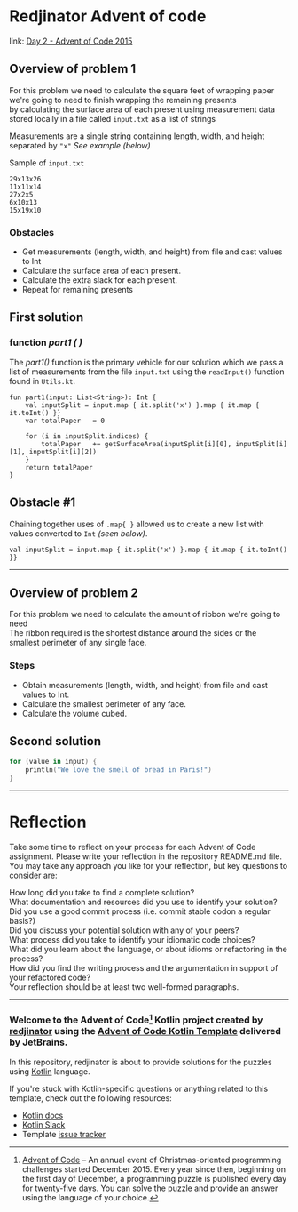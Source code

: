 # Redjinator Advent of code

link: [Day 2 - Advent of Code 2015](https://adventofcode.com/2015/day/2)

## Overview of problem 1
For this problem we need to calculate the square feet of wrapping paper we're going to need to finish wrapping the remaining presents <br>
by calculating the surface area of each present using measurement data stored locally in a file called `input.txt` as a list of strings <br>

Measurements are a single string containing length, width, and height separated by `"x"`
_See example (below)_

Sample of `input.txt`
```
29x13x26
11x11x14
27x2x5
6x10x13
15x19x10
```
### Obstacles
* Get measurements (length, width, and height) from file and cast values to Int
* Calculate the surface area of each present.
* Calculate the extra slack for each present.
* Repeat for remaining presents

## First solution


### function _part1 ( )_
The _part1()_ function is the primary vehicle for our solution which we pass a list of measurements from the file `input.txt` using the `readInput()` function found in `Utils.kt`.


```
fun part1(input: List<String>): Int {
    val inputSplit = input.map { it.split('x') }.map { it.map { it.toInt() }}
    var totalPaper   = 0

    for (i in inputSplit.indices) {
        totalPaper   += getSurfaceArea(inputSplit[i][0], inputSplit[i][1], inputSplit[i][2])
    }
    return totalPaper
}
```

## Obstacle #1
 Chaining together uses of `.map{ }` allowed us to create a new list with values converted to `Int` _(seen below)_.
```
val inputSplit = input.map { it.split('x') }.map { it.map { it.toInt() }}
```



---

## Overview of problem 2
For this problem we need to calculate the amount of ribbon we're going to need <br>
The ribbon required is the shortest distance around the sides or the smallest perimeter of any single face.



### Steps
* Obtain measurements (length, width, and height) from file and cast values to Int.
* Calculate the smallest perimeter of any face.
* Calculate the volume cubed.

## Second solution













```kotlin
for (value in input) {
    println("We love the smell of bread in Paris!")
}
```
---
# Reflection
Take some time to reflect on your process for each Advent of Code assignment. Please write your reflection in the repository README.md file. You may take any approach you like for your reflection, but key questions to consider are:

How long did you take to find a complete solution? <br>
What documentation and resources did you use to identify your solution? <br>
Did you use a good commit process (i.e. commit stable codon a regular basis?) <br>
Did you discuss your potential solution with any of your peers? <br>
What process did you take to identify your idiomatic code choices? <br>
What did you learn about the language, or about idioms or refactoring in the process? <br>
How did you find the writing process and the argumentation in support of your refactored code? <br>
Your reflection should be at least two well-formed paragraphs.


---
### Welcome to the Advent of Code[^aoc] Kotlin project created by [redjinator][github] using the [Advent of Code Kotlin Template][template] delivered by JetBrains.

In this repository, redjinator is about to provide solutions for the puzzles using [Kotlin][kotlin] language.

If you're stuck with Kotlin-specific questions or anything related to this template, check out the following resources:

- [Kotlin docs][docs]
- [Kotlin Slack][slack]
- Template [issue tracker][issues]


[^aoc]:
    [Advent of Code][aoc] – An annual event of Christmas-oriented programming challenges started December 2015.
    Every year since then, beginning on the first day of December, a programming puzzle is published every day for twenty-five days.
    You can solve the puzzle and provide an answer using the language of your choice.

[aoc]: https://adventofcode.com
[docs]: https://kotlinlang.org/docs/home.html
[github]: https://github.com/redjinator
[issues]: https://github.com/kotlin-hands-on/advent-of-code-kotlin-template/issues
[kotlin]: https://kotlinlang.org
[slack]: https://surveys.jetbrains.com/s3/kotlin-slack-sign-up
[template]: https://github.com/kotlin-hands-on/advent-of-code-kotlin-template
